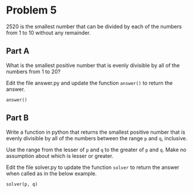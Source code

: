 # Problem 5

2520 is the smallest number that can be divided by each of the
numbers from 1 to 10 without any remainder.

## Part A

What is the smallest positive number that is evenly divisible by 
all of the numbers from 1 to 20?

Edit the file answer.py and update the function `answer()` to return 
the answer.

```
answer()
```

## Part B

Write a function in python that returns the smallest positive number that is evenly divisible by all of the numbers between the range `p` and `q`, inclusive.

Use the range from the lesser of `p` and `q` to the greater of `p` and `q`. Make no assumption about which is lesser or greater.

Edit the file solver.py to update the function `solver` to return the answer when called as in the below example.

```
solver(p, q)
```